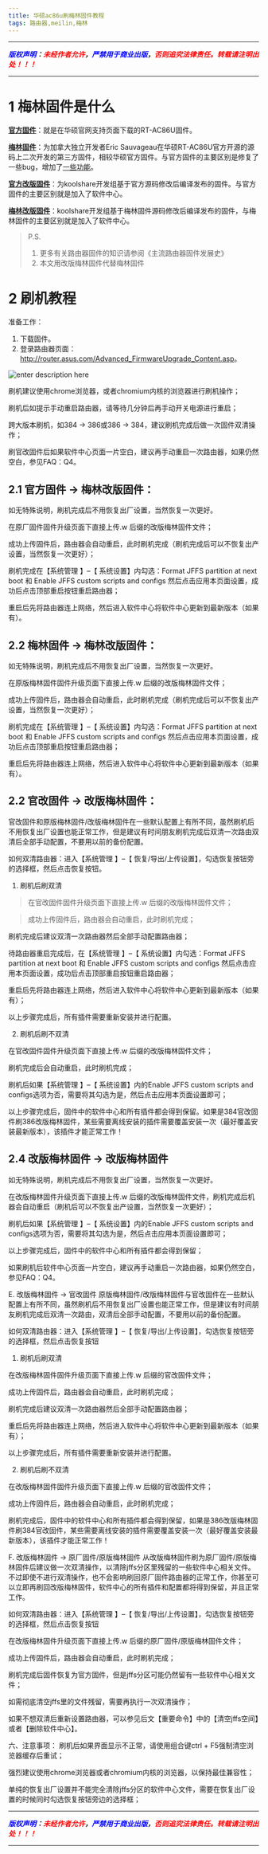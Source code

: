 ```yaml
---
title: 华硕ac86u刷梅林固件教程
tags: 路由器,meilin,梅林
---
```


------

***<font color=blue>版权声明</font>：<font color=red>未经作者允许</font>，<font color=blue>严禁用于商业出版</font>，<font color=red>否则追究法律责任。转载请注明出处！！！</font>***

------

# 1 梅林固件是什么

**[官方固件](https://www.asus.com.cn/ASUSWRT/)**：就是在华硕官网支持页面下载的RT-AC86U固件。

**[梅林固件](https://www.asuswrt-merlin.net)**：为加拿大独立开发者Eric Sauvageau在华硕RT-AC86U官方开源的源码上二次开发的第三方固件，相较华硕官方固件。与官方固件的主要区别是修复了一些bug，增加了[一些功能](https://www.asuswrt-merlin.net/features "新增功能特性")。

**[官方改版固件](https://koolshare.cn/thread-139965-1-1.html)**：为koolshare开发组基于官方源码修改后编译发布的固件。与官方固件的主要区别就是加入了软件中心。

**[梅林改版固件](https://koolshare.cn/thread-127878-1-1.html)**：koolshare开发组基于梅林固件源码修改后编译发布的固件，与梅林固件的主要区别就是加入了软件中心。

>P.S.
>1. 更多有关路由器固件的知识请参阅《主流路由器固件发展史》
>2. 本文用改版梅林固件代替梅林固件


# 2 刷机教程

准备工作：

1. 下载固件。
2. 登录路由器页面：<http://router.asus.com/Advanced_FirmwareUpgrade_Content.asp>。

![enter description here](https://gitee.com/liao20081228/blog_pictures/raw/master/华硕ac86u刷梅林固件教程/1613121185726.png#pic_center)

刷机建议使用chrome浏览器，或者chromium内核的浏览器进行刷机操作；

刷机后如提示手动重启路由器，请等待几分钟后再手动开关电源进行重启；

跨大版本刷机，如384 → 386或386 → 384，建议刷机完成后做一次固件双清操作；

刷官改固件后如果软件中心页面一片空白，建议再手动重启一次路由器，如果仍然空白，参见FAQ：Q4。

## 2.1 官方固件 → 梅林改版固件：
如无特殊说明，刷机完成后不用恢复出厂设置，当然恢复一次更好。

在原厂固件固件升级页面下直接上传.w 后缀的改版梅林固件文件；

成功上传固件后，路由器会自动重启，此时刷机完成（刷机完成后可以不恢复出产设置，当然恢复一次更好）；

刷机完成在【系统管理 】–【 系统设置】内勾选：Format JFFS partition at next boot 和 Enable JFFS custom scripts and configs 然后点击应用本页面设置，成功后点击顶部重启按钮重启路由器；

重启后先将路由器连上网络，然后进入软件中心将软件中心更新到最新版本（如果有）。

## 2.2 梅林固件 → 梅林改版固件：
如无特殊说明，刷机完成后不用恢复出厂设置，当然恢复一次更好。

在原版梅林固件固件升级页面下直接上传.w 后缀的改版梅林固件文件；

成功上传固件后，路由器会自动重启，此时刷机完成（刷机完成后可以不恢复出产设置，当然恢复一次更好）；

刷机完成在【系统管理 】–【 系统设置】内勾选：Format JFFS partition at next boot 和 Enable JFFS custom scripts and configs 然后点击应用本页面设置，成功后点击顶部重启按钮重启路由器；

重启后先将路由器连上网络，然后进入软件中心将软件中心更新到最新版本（如果有）。

## 2.2 官改固件 → 改版梅林固件：
官改固件和原版梅林固件/改版梅林固件在一些默认配置上有所不同，虽然刷机后不用恢复出厂设置也能正常工作，但是建议有时间朋友刷机完成后双清一次路由双清后全部手动配置，不要用以前的备份配置。

如何双清路由器：进入【系统管理 】–【 恢复/导出/上传设置】，勾选恢复按钮旁的选择框，然后点击恢复按钮。

1. 刷机后刷双清

>在官改固件固件升级页面下直接上传.w 后缀的改版梅林固件文件；

>成功上传固件后，路由器会自动重启，此时刷机完成；

刷机完成后建议双清一次路由器然后全部手动配置路由器；

待路由器重启完成后，在【系统管理 】–【 系统设置】内勾选：Format JFFS partition at next boot 和 Enable JFFS custom scripts and configs 然后点击应用本页面设置，成功后点击顶部重启按钮重启路由器；

重启后先将路由器连上网络，然后进入软件中心将软件中心更新到最新版本（如果有）；

以上步骤完成后，所有插件需要重新安装并进行配置。

2. 刷机后刷不双清

在官改固件固件升级页面下直接上传.w 后缀的改版梅林固件文件；

刷机完成后会自动重启，此时刷机完成；

刷机后如果【系统管理 】–【 系统设置】内的Enable JFFS custom scripts and configs选项为否，需要将其勾选为是，然后点击应用本页面设置即可；

以上步骤完成后，固件中的软件中心和所有插件都会得到保留。如果是384官改固件刷386改版梅林固件，某些需要离线安装的插件需要覆盖安装一次（最好覆盖安装最新版本），该插件才能正常工作！

## 2.4 改版梅林固件 → 改版梅林固件
如无特殊说明，刷机完成后不用恢复出厂设置，当然恢复一次更好。

在改版梅林固件升级页面下直接上传.w 后缀的改版梅林固件文件，刷机完成后机器会自动重启（刷机后可以不恢复出产设置，当然恢复一次更好）；

刷机后如果【系统管理 】–【 系统设置】内的Enable JFFS custom scripts and configs选项为否，需要将其勾选为是，然后点击应用本页面设置即可；

以上步骤完成后，固件中的软件中心和所有插件都会得到保留；

如果刷机后软件中心页面一片空白，建议再手动重启一次路由器，如果仍然空白，参见FAQ：Q4。

E. 改版梅林固件 → 官改固件
原版梅林固件/改版梅林固件与官改固件在一些默认配置上有所不同，虽然刷机后不用恢复出厂设置也能正常工作，但是建议有时间朋友刷机完成后双清一次路由，双清后全部手动配置，不要用以前的备份配置。

如何双清路由器：进入【系统管理 】–【 恢复/导出/上传设置】，勾选恢复按钮旁的选择框，然后点击恢复按钮

1. 刷机后刷双清

在改版梅林固件固件升级页面下直接上传.w 后缀的官改固件文件；

成功上传固件后，路由器会自动重启，此时刷机完成；

刷机完成后建议双清一次路由器然后全部手动配置路由器；

重启后先将路由器连上网络，然后进入软件中心将软件中心更新到最新版本（如果有）；

以上步骤完成后，所有插件需要重新安装并进行配置。

2. 刷机后刷不双清

在改版梅林固件固件升级页面下直接上传.w 后缀的官改固件文件；

成功上传固件后，路由器会自动重启，此时刷机完成；

刷机完成后，固件中的软件中心和所有插件都会得到保留，如果是386改版梅林固件刷384官改固件，某些需要离线安装的插件需要覆盖安装一次（最好覆盖安装最新版本），该插件才能正常工作！

F. 改版梅林固件 → 原厂固件/原版梅林固件
从改版梅林固件刷为原厂固件/原版梅林固件后建议做一次双清操作，以清除jffs分区里残留的一些软件中心相关文件。不过即使不进行双清操作，也不会影响刷回原厂固件路由器的正常工作，你甚至可以立即再刷回改版梅林固件，软件中心的所有插件和配置都将得到保留，并且正常工作。

如何双清路由器：进入【系统管理 】–【 恢复/导出/上传设置】，勾选恢复按钮旁的选择框，然后点击恢复按钮

在改版梅林固件升级页面下直接上传.w 后缀的原厂固件/原版梅林固件文件；

成功上传固件后，路由器会自动重启，此时刷机完成；

刷机完成后固件恢复为官方固件，但是jffs分区可能仍然留有一些软件中心相关文件；

如需彻底清空jffs里的文件残留，需要再执行一次双清操作；

如果不想双清后重新设置路由器，可以参见后文【重要命令】中的【清空jffs空间】或者【删除软件中心】。

六、注意事项：
刷机后如果界面显示不正常，请使用组合键ctrl + F5强制清空浏览器缓存后重试；

强烈建议使用chrome浏览器或者chromium内核的浏览器，以保持最佳兼容性；

单纯的恢复出厂设置并不能完全清除jffs分区的软件中心文件，需要在恢复出厂设置的时候同时勾选恢复按钮旁边的选择框；

------

***<font color=blue>版权声明</font>：<font color=red>未经作者允许</font>，<font color=blue>严禁用于商业出版</font>，<font color=red>否则追究法律责任。转载请注明出处！！！</font>***

------

